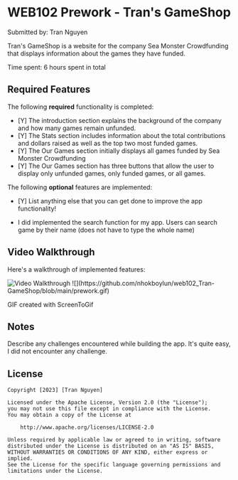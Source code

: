 # WEB102 Prework - Tran's GameShop

Submitted by: Tran Nguyen

Tran's GameShop is a website for the company Sea Monster Crowdfunding that displays information about the games they have funded.

Time spent: 6 hours spent in total

## Required Features

The following **required** functionality is completed:

- [Y] The introduction section explains the background of the company and how many games remain unfunded.
- [Y] The Stats section includes information about the total contributions and dollars raised as well as the top two most funded games.
- [Y] The Our Games section initially displays all games funded by Sea Monster Crowdfunding
- [Y] The Our Games section has three buttons that allow the user to display only unfunded games, only funded games, or all games.

The following **optional** features are implemented:

- [Y] List anything else that you can get done to improve the app functionality!

* I did implemented the search function for my app. Users can search game by their name (does not have to type the whole name)

## Video Walkthrough

Here's a walkthrough of implemented features:

<img src='https://github.com/nhokboylun/web102_Tran-GameShop/blob/main/prework.gif' title='Video Walkthrough' width='' alt='Video Walkthrough' />
![](https://github.com/nhokboylun/web102_Tran-GameShop/blob/main/prework.gif)

<!-- Replace this with whatever GIF tool you used! -->

GIF created with ScreenToGif

<!-- Recommended tools:
[Kap](https://getkap.co/) for macOS
[ScreenToGif](https://www.screentogif.com/) for Windows
[peek](https://github.com/phw/peek) for Linux. -->

## Notes

Describe any challenges encountered while building the app.
It's quite easy, I did not encounter any challenge.

## License

    Copyright [2023] [Tran Nguyen]

    Licensed under the Apache License, Version 2.0 (the "License");
    you may not use this file except in compliance with the License.
    You may obtain a copy of the License at

        http://www.apache.org/licenses/LICENSE-2.0

    Unless required by applicable law or agreed to in writing, software
    distributed under the License is distributed on an "AS IS" BASIS,
    WITHOUT WARRANTIES OR CONDITIONS OF ANY KIND, either express or implied.
    See the License for the specific language governing permissions and
    limitations under the License.
